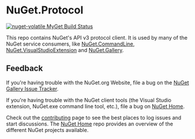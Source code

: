 # NuGet.Protocol

[![nuget-volatile MyGet Build Status](https://www.myget.org/BuildSource/Badge/nuget-volatile?identifier=99018624-a823-4dca-bfe8-f194706fe311)](https://www.myget.org/)

This repo contains NuGet's API v3 protocol client. It is used by many of the NuGet service consumers, like [NuGet.CommandLine](https://github.com/NuGet/NuGet.CommandLine), [NuGet.VisualStudioExtension](https://github.com/NuGet/NuGet.VisualStudioExtension) and [NuGet.Gallery](https://github.com/NuGet/NuGet.Gallery).

## Feedback

If you're having trouble with the NuGet.org Website, file a bug on the [NuGet Gallery Issue Tracker](https://github.com/nuget/NuGetGallery/issues). 

If you're having trouble with the NuGet client tools (the Visual Studio extension, NuGet.exe command line tool, etc.), file a bug on [NuGet Home](https://github.com/nuget/home/issues).

Check out the [contributing](http://docs.nuget.org/contribute) page to see the best places to log issues and start discussions. The [NuGet Home](https://github.com/NuGet/Home) repo provides an overview of the different NuGet projects available.
